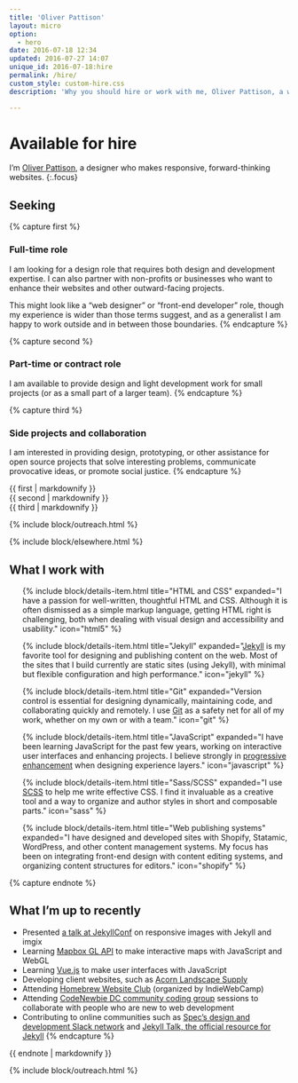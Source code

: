 ```yaml
---
title: 'Oliver Pattison'
layout: micro
option:
  - hero
date: 2016-07-18 12:34
updated: 2016-07-27 14:07
unique_id: 2016-07-18:hire
permalink: /hire/
custom_style: custom-hire.css
description: 'Why you should hire or work with me, Oliver Pattison, a web designer.'

---
```


# Available for hire

I’m [Oliver Pattison](https://olivermak.es/about/), a designer who makes responsive, forward-thinking websites.
{:.focus}

## Seeking

{% capture first %}
### Full-time role

I am looking for a design role that requires both design and development expertise. I can also partner with non-profits or businesses who want to enhance their websites and other outward-facing projects.

This might look like a “web designer” or “front-end developer” role, though my experience is wider than those terms suggest, and as a generalist I am happy to work outside and in between those boundaries.
{% endcapture %}

{% capture second %}
### Part-time or contract role

I am available to provide design and light development work for small projects (or as a small part of a larger team).
{% endcapture %}

{% capture third %}
### Side projects and collaboration

I am interested in providing design, prototyping, or other assistance for open source projects that solve interesting problems, communicate provocative ideas, or promote social justice.
{% endcapture %}

<section class="opportunities">
  <div class="opportunities-item--first">
    {{ first | markdownify }}
  </div>

  <div class="opportunities-item--second">
    {{ second | markdownify }}
  </div>

  <div class="opportunities-item--third">
    {{ third | markdownify }}
  </div>
</section>

{% include block/outreach.html %}

{% include block/elsewhere.html %}

## What I work with

<ul class="details no-bullets">

  {% include block/details-item.html title="HTML and CSS" expanded="I have a passion for well-written, thoughtful HTML and CSS. Although it is often dismissed as a simple markup language, getting HTML right is challenging, both when dealing with visual design and accessibility and usability." icon="html5" %}

  {% include block/details-item.html title="Jekyll" expanded="[Jekyll](http://jekyllrb.com/) is my favorite tool for designing and publishing content on the web. Most of the sites that I build currently are static sites (using Jekyll), with minimal but flexible configuration and high performance." icon="jekyll" %}

  {% include block/details-item.html title="Git" expanded="Version control is essential for designing dynamically, maintaining code, and collaborating quickly and remotely. I use [Git](https://git-scm.com/) as a safety net for all of my work, whether on my own or with a team." icon="git" %}

  {% include block/details-item.html title="JavaScript" expanded="I have been learning JavaScript for the past few years, working on interactive user interfaces and enhancing projects. I believe strongly in [progressive enhancement](https://sixtwothree.org/posts/designing-experience-layers) when designing experience layers." icon="javascript" %}

  {% include block/details-item.html title="Sass/SCSS" expanded="I use [SCSS](http://sass-lang.com/) to help me write effective CSS. I find it invaluable as a creative tool and a way to organize and author styles in short and composable parts." icon="sass" %}

  {% include block/details-item.html title="Web publishing systems" expanded="I have designed and developed sites with Shopify, Statamic, WordPress, and other content management systems. My focus has been on integrating front-end design with content editing systems, and organizing content structures for editors." icon="shopify" %}

</ul>

{% capture endnote %}
## What I’m up to recently

- Presented [a talk at JekyllConf](https://olivermak.es/2016/05/jekyllconf-responsive-images/) on responsive images with Jekyll and imgix
- Learning [Mapbox GL API](https://www.mapbox.com/mapbox-gl-js/api/) to make interactive maps with JavaScript and WebGL
- Learning [Vue.js](http://vuejs.org) to make user interfaces with JavaScript
- Developing client websites, such as [Acorn Landscape Supply](http://acornlandscapesupply.ca)
- Attending [Homebrew Website Club](https://indieweb.org/Homebrew_Website_Club) (organized by IndieWebCamp)
- Attending [CodeNewbie DC community coding group](http://www.meetup.com/CodeNewbie-DC/) sessions to collaborate with people who are new to web development
- Contributing to online communities such as [Spec’s design and development Slack network](http://spec.fm/) and [Jekyll Talk, the official resource for Jekyll](https://talk.jekyllrb.com/)
{% endcapture %}

<aside class="ancillary--endnotes">
  {{ endnote | markdownify }}
</aside>

{% include block/outreach.html %}
